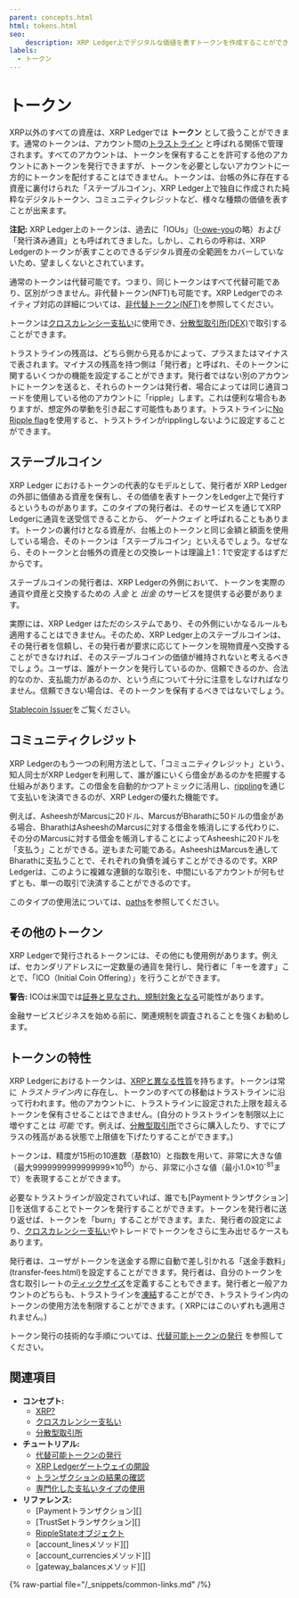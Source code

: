 ```yaml
---
parent: concepts.html
html: tokens.html
seo:
    description: XRP Ledger上でデジタルな価値を表すトークンを作成することができます。
labels:
  - トークン
---
```

# トークン

XRP以外のすべての資産は、XRP Ledgerでは **トークン** として扱うことができます。通常のトークンは、アカウント間の[トラストライン](fungible-tokens/index.md) と呼ばれる関係で管理されます。すべてのアカウントは、トークンを保有することを許可する他のアカウントにあトークンを発行できますが、トークンを必要としないアカウントに一方的にトークンを配付することはできません。トークンは、台帳の外に存在する資産に裏付けられた「ステーブルコイン」、XRP Ledger上で独自に作成された純粋なデジタルトークン、コミュニティクレジットなど、様々な種類の価値を表すことが出来ます。

**注記:** XRP Ledger上のトークンは、過去に「IOUs」（[I-owe-you](https://en.wikipedia.org/wiki/IOU)の略）および「発行済み通貨」とも呼ばれてきました。しかし、これらの呼称は、XRP Ledgerのトークンが表すことのできるデジタル資産の全範囲をカバーしていないため、望ましくないとされています。<!-- STYLE_OVERRIDE: ious -->

通常のトークンは代替可能です。つまり、同じトークンはすべて代替可能であり、区別がつきません。非代替トークン(NFT)も可能です。XRP Ledgerでのネイティブ対応の詳細については、[非代替トークン(NFT)](nfts/index.md)を参照してください。

トークンは[クロスカレンシー支払い](../payment-types/cross-currency-payments.md)に使用でき、[分散型取引所(DEX)](decentralized-exchange/index.md)で取引することができます。

トラストラインの残高は、どちら側から見るかによって、プラスまたはマイナスで表されます。マイナスの残高を持つ側は「発行者」と呼ばれ、そのトークンに関するいくつかの機能を設定することができます。発行者ではない別のアカウントにトークンを送ると、それらのトークンは発行者、場合によっては同じ通貨コードを使用している他のアカウントに「ripple」します。これは便利な場合もありますが、想定外の挙動を引き起こす可能性もあります。トラストラインに[No Ripple flag](fungible-tokens/rippling.md)を使用すると、トラストラインがripplingしないように設定することができます。

## ステーブルコイン

XRP Ledger におけるトークンの代表的なモデルとして、発行者が XRP Ledgerの外部に価値ある資産を保有し、その価値を表すトークンをLedger上で発行するというものがあります。このタイプの発行者は、そのサービスを通じてXRP Ledgerに通貨を送受信できることから、 _ゲートウェイ_ と呼ばれることもあります。トークンの裏付けとなる資産が、台帳上のトークンと同じ金額と額面を使用している場合、そのトークンは「ステーブルコイン」といえるでしょう。なぜなら、そのトークンと台帳外の資産との交換レートは理論上1：1で安定するはずだからです。

ステーブルコインの発行者は、XRP Ledgerの外側において、トークンを実際の通貨や資産と交換するための _入金_ と _出金_ のサービスを提供する必要があります。

実際には、XRP Ledger はただのシステムであり、その外側にいかなるルールも適用することはできません。そのため、XRP Ledger上のステーブルコインは、その発行者を信頼し、その発行者が要求に応じてトークンを現物資産へ交換することができなければ、そのステーブルコインの価値が維持されないと考えるべきでしょう。ユーザは、誰がトークンを発行しているのか、信頼できるのか、合法的なのか、支払能力があるのか、という点について十分に注意をしなければなりません。信頼できない場合は、そのトークンを保有するべきではないでしょう。

[Stablecoin Issuer](../../use-cases/tokenization/stablecoin-issuer.md)をご覧ください。

## コミュニティクレジット

XRP Ledgerのもう一つの利用方法として、「コミュニティクレジット」という、知人同士がXRP Ledgerを利用して、誰が誰にいくら借金があるのかを把握する仕組みがあります。この借金を自動的かつアトミックに活用し、[rippling](fungible-tokens/rippling.md)を通じて支払いを決済できるのが、XRP Ledgerの優れた機能です。

例えば、AsheeshがMarcusに20ドル、MarcusがBharathに50ドルの借金がある場合、BharathはAsheeshのMarcusに対する借金を帳消しにする代わりに、その分のMarcusに対する借金を帳消しすることによってAsheeshに20ドルを「支払う」ことができる。逆もまた可能である。AsheeshはMarcusを通してBharathに支払うことで、それぞれの負債を減らすことができるのです。XRP Ledgerは、このように複雑な連鎖的な取引を、中間にいるアカウントが何もせずとも、単一の取引で決済することができるのです。

このタイプの使用法については、[paths](fungible-tokens/paths.md)を参照してください。<!--{# TODO: コミュニティクレジットのもっと例示的なページへのリンクができるといいですね。#}-->

## その他のトークン

XRP Ledgerで発行されるトークンには、その他にも使用例があります。例えば、セカンダリアドレスに一定数量の通貨を発行し、発行者に「キーを渡す」ことで、「ICO（Initial Coin Offering）」を行うことができます。

**警告:** ICOは米国では[証券と見なされ、規制対象となる](https://www.sec.gov/oiea/investor-alerts-and-bulletins/ib_coinofferings)可能性があります。

金融サービスビジネスを始める前に、関連規制を調査されることを強くお勧めします。

## トークンの特性

XRP Ledgerにおけるトークンは、[XRPと異なる性質](../../references/protocol/data-types/currency-formats.md#comparison)を持ちます。トークンは常に _トラストライン内_ に存在し、トークンのすべての移動はトラストラインに沿って行われます。他のアカウントに、トラストラインに設定された上限を超えるトークンを保有させることはできません。(自分のトラストラインを制限以上に増やすことは _可能_ です。例えば、[分散型取引所](decentralized-exchange/index.md)でさらに購入したり、すでにプラスの残高がある状態で上限値を下げたりすることができます。)

トークンは、精度が15桁の10進数（基数10）と指数を用いて、非常に大きな値（最大9999999999999999×10<sup>80</sup>）から、非常に小さな値（最小1.0×10<sup>-81</sup>まで）を表現することができます。

必要なトラストラインが設定されていれば、誰でも[Paymentトランザクション][]を送信することでトークンを発行することができます。トークンを発行者に送り返せば、トークンを「burn」することができます。また、発行者の設定により、[クロスカレンシー支払い](../payment-types/cross-currency-payments.md)やトレードでトークンをさらに生み出せるケースもあります。

発行者は、ユーザがトークンを送金する際に自動で差し引かれる「送金手数料」(transfer-fees.html)を設定することができます。発行者は、自分のトークンを含む取引レートの[ティックサイズ](decentralized-exchange/ticksize.md)を定義することもできます。発行者と一般アカウントのどちらも、トラストラインを[凍結](fungible-tokens/freezes.md)することができ、トラストライン内のトークンの使用方法を制限することができます。( XRPにはこのいずれも適用されません。)

トークン発行の技術的な手順については、[代替可能トークンの発行](../../tutorials/use-tokens/issue-a-fungible-token.md) を参照してください。

## 関連項目

- **コンセプト:**
  - [XRP?](../../introduction/what-is-xrp.md)
  - [クロスカレンシー支払い](../payment-types/cross-currency-payments.md)
  - [分散型取引所](decentralized-exchange/index.md)
- **チュートリアル:**
  - [代替可能トークンの発行](../../tutorials/use-tokens/issue-a-fungible-token.md)
  - [XRP Ledgerゲートウェイの開設](../../use-cases/tokenization/stablecoin-issuer.md)
  - [トランザクションの結果の確認](../transactions/finality-of-results/look-up-transaction-results.md)
  - [専門化した支払いタイプの使用](../../tutorials/tasks/use-specialized-payment-types/index.md)
- **リファレンス:**
  - [Paymentトランザクション][]
  - [TrustSetトランザクション][]
  - [RippleStateオブジェクト](../../references/protocol/ledger-data/ledger-entry-types/ripplestate.md)
  - [account_linesメソッド][]
  - [account_currenciesメソッド][]
  - [gateway_balancesメソッド][]

{% raw-partial file="/_snippets/common-links.md" /%}
